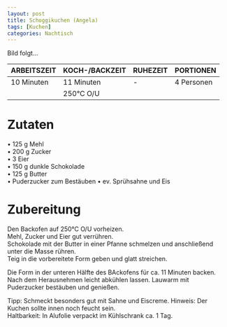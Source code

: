 ```yaml
---
layout: post
title: Schoggikuchen (Angela)
tags: [Kuchen]
categories: Nachtisch
---
```



Bild folgt...

| ARBEITSZEIT | KOCH-/BACKZEIT | RUHEZEIT | PORTIONEN |
|--------------|--------------|--------------|--------------|
| 10 Minuten | 11 Minuten | - | 4 Personen |
|| 250°C O/U |||

# Zutaten
•	125 g Mehl  
•	200 g Zucker  
•	3 Eier  
•	150 g dunkle Schokolade  
•	125 g Butter  
•	Puderzucker zum Bestäuben 
•	ev. Sprühsahne und Eis   


# Zubereitung
Den Backofen auf 250°C O/U vorheizen.  
Mehl, Zucker und Eier gut verrühren.  
Schokolade mit der Butter in einer Pfanne schmelzen und anschließend unter die Masse rühren.  
Teig in die vorbereitete Form geben und glatt streichen. 

Die Form in der unteren Hälfte des BAckofens für ca. 11 Minuten backen.  
Nach dem Herausnehmen leicht abkühlen lassen. Lauwarm mit Puderzucker bestäuben und genießen. 

Tipp: Schmeckt besonders gut mit Sahne und Eiscreme.
Hinweis: Der Kuchen sollte innen noch feucht sein.  
Haltbarkeit: In Alufolie verpackt im Kühlschrank ca. 1 Tag.              
